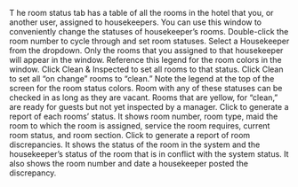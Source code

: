 

T he room status tab has a table of all the rooms in the hotel that you, or another user, assigned to
housekeepers. You can use this window to conveniently change the statuses of housekeeper’s
rooms.
Double-click the room number to cycle through and set room statuses.
Select a Housekeeper from the dropdown. Only the rooms that you assigned to that
housekeeper will appear in the window.
Reference this legend for the room colors in the window. Click Clean & Inspected to set all
rooms to that status. Click Clean to set all “on change” rooms to “clean.”
Note the legend at the top of the screen for the room status colors. Room with any of these
statuses can be checked in as long as they are vacant. Rooms that are yellow, for “clean,” are
ready for guests but not yet inspected by a manager.
Click to generate a report of each rooms’ status. It shows room number, room type, maid the
room to which the room is assigned, service the room requires, current room status, and room
section.
Click to generate a report of room discrepancies. It shows the status of the room in the
system and the housekeeper’s status of the room that is in conflict with the system status. It also
shows the room number and date a housekeeper posted the discrepancy.
